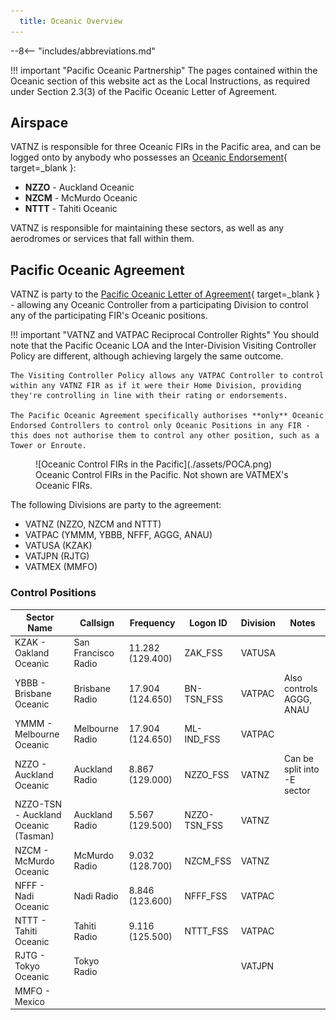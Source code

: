```yaml
---
  title: Oceanic Overview
---
```


--8<-- "includes/abbreviations.md"

!!! important "Pacific Oceanic Partnership"
    The pages contained within the Oceanic section of this website act as the Local Instructions, as required under Section 2.3(3) of the Pacific Oceanic Letter of Agreement.

## Airspace

VATNZ is responsible for three Oceanic FIRs in the Pacific area, and can be logged onto by anybody who possesses an [Oceanic Endorsement](https://www.vatnz.net/members/oceanic){ target=_blank }:

- **NZZO** - Auckland Oceanic
- **NZCM** - McMurdo Oceanic
- **NTTT** - Tahiti Oceanic

VATNZ is responsible for maintaining these sectors, as well as any aerodromes or services that fall within them. 

## Pacific Oceanic Agreement

VATNZ is party to the [Pacific Oceanic Letter of Agreement](https://www.vatnz.net/vatnz/policies/LOAs/pacific-oceanic-letter-agreement-v1-1-1/){ target=_blank } - allowing any Oceanic Controller from a participating Division to control any of the participating FIR's Oceanic positions. 

!!! important "VATNZ and VATPAC Reciprocal Controller Rights"
    You should note that the Pacific Oceanic LOA and the Inter-Division Visiting Controller Policy are different, although achieving largely the same outcome. 

    The Visiting Controller Policy allows any VATPAC Controller to control within any VATNZ FIR as if it were their Home Division, providing they're controlling in line with their rating or endorsements. 
    
    The Pacific Oceanic Agreement specifically authorises **only** Oceanic Endorsed Controllers to control only Oceanic Positions in any FIR - this does not authorise them to control any other position, such as a Tower or Enroute.

<figure markdown>
  ![Oceanic Control FIRs in the Pacific](./assets/POCA.png) 
  <figcaption>Oceanic Control FIRs in the Pacific. Not shown are VATMEX's Oceanic FIRs.</figcaption>
</figure>

The following Divisions are party to the agreement:

- VATNZ (NZZO, NZCM and NTTT)
- VATPAC (YMMM, YBBB, NFFF, AGGG, ANAU)
- VATUSA (KZAK)
- VATJPN (RJTG)
- VATMEX (MMFO)

### Control Positions

| Sector Name                          | Callsign            | Frequency        | Logon ID     | Division | Notes                       |
| ------------------------------------ | ------------------- | ---------------- | ------------ | -------- | --------------------------- |
| KZAK - Oakland Oceanic               | San Francisco Radio | 11.282 (129.400) | ZAK_FSS      | VATUSA   |                             |
| YBBB - Brisbane Oceanic              | Brisbane Radio      | 17.904 (124.650) | BN-TSN_FSS   | VATPAC   | Also controls AGGG, ANAU    |
| YMMM - Melbourne Oceanic             | Melbourne Radio     | 17.904 (124.650) | ML-IND_FSS   | VATPAC   |                             |
| NZZO - Auckland Oceanic              | Auckland Radio      | 8.867 (129.000)  | NZZO_FSS     | VATNZ    | Can be split into -E sector |
| NZZO-TSN - Auckland Oceanic (Tasman) | Auckland Radio      | 5.567 (129.500)  | NZZO-TSN_FSS | VATNZ    |                             |
| NZCM - McMurdo Oceanic               | McMurdo Radio       | 9.032 (128.700)  | NZCM_FSS     | VATNZ    |                             |
| NFFF - Nadi Oceanic                  | Nadi Radio          | 8.846 (123.600)  | NFFF_FSS     | VATPAC   |                             |
| NTTT - Tahiti Oceanic                | Tahiti Radio        | 9.116 (125.500)  | NTTT_FSS     | VATPAC   |                             |
| RJTG - Tokyo Oceanic                 | Tokyo Radio         |                  |              | VATJPN   |                             |
| MMFO - Mexico                                |  |                  |              |          |                             |